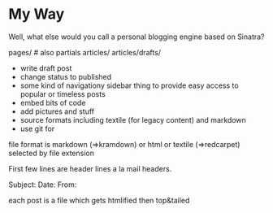 # My Way

Well, what else would you call a personal blogging engine based on
Sinatra?

pages/ # also partials
articles/
articles/drafts/

* write draft post
* change status to published
* some kind of navigationy sidebar thing to provide easy access to
 popular or timeless posts
* embed bits of code
* add pictures and stuff
* source formats including textile (for legacy content) and markdown
* use git for 

file format is markdown (=>kramdown) or html or textile (=>redcarpet)
selected by file extension 

First few lines are header lines a la mail headers.  

Subject:
Date:
From:


each post is a file which gets htmlified then top&tailed
